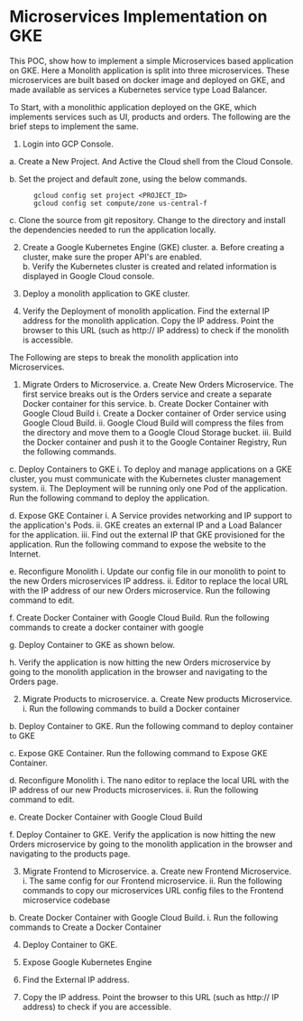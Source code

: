 # Microservices Implementation on GKE #

This POC, show how to implement a simple Microservices based application on GKE. Here a Monolith application is split into three microservices. These microservices are built based on docker image and deployed on GKE, and made available as services a Kubernetes service type Load Balancer.

To Start, with a monolithic application deployed on the GKE, which implements services such as UI, products and orders. The following are the brief steps to implement the same.

1.	Login into GCP Console.

a.	Create a New Project. And Active the Cloud shell from the Cloud Console.

b.	Set the project and default zone, using the below commands.

	      gcloud config set project <PROJECT_ID>
	      gcloud config set compute/zone us-central-f
      
c.	Clone the source from git repository. Change to the directory and install the dependencies needed to run the application locally.
 
2.	Create a Google Kubernetes Engine (GKE) cluster.
a.	Before creating a cluster, make sure the proper API's are enabled.  
b.	Verify the Kubernetes cluster is created and related information is displayed in Google Cloud console.

 

3.	Deploy a monolith application to GKE cluster. 

4.	Verify the Deployment of monolith application. Find the external IP address for the monolith application. Copy the IP address. Point the browser to this URL (such as http:// IP address) to check if the monolith is accessible.
 

The Following are steps to break the monolith application into Microservices. 
1.	Migrate Orders to Microservice.
a.	Create New Orders Microservice. The first service breaks out is the Orders service and create a separate Docker container for this service.
b.	Create Docker Container with Google Cloud Build
i.	Create a Docker container of Order service using Google Cloud Build.
ii.	Google Cloud Build will compress the files from the directory and move them to a Google Cloud Storage bucket.
iii.	Build the Docker container and push it to the Google Container Registry, Run the following commands.
 

 
c.	Deploy Containers to GKE
i.	To deploy and manage applications on a GKE cluster, you must communicate with the Kubernetes cluster management system.
ii.	The Deployment will be running only one Pod of the application. Run the following command to deploy the application.
 

d.	Expose GKE Container 
i.	A Service provides networking and IP support to the application's Pods.
ii.	GKE creates an external IP and a Load Balancer for the application.
iii.	Find out the external IP that GKE provisioned for the application.
Run the following command to expose the website to the Internet.
 

e.	Reconfigure Monolith
i.	Update our config file in our monolith to point to the new Orders microservices IP address.
ii.	Editor to replace the local URL with the IP address of our new Orders microservice. Run the following command to edit.

 
 

f.	Create Docker Container with Google Cloud Build. Run the following commands to create a docker container with google
 
 
	
g.	Deploy Container to GKE as shown below.
 

h.	Verify the application is now hitting the new Orders microservice by going to the monolith application in the browser and navigating to the Orders page.

 

2.	Migrate Products to microservice.
a.	Create New products Microservice.
i.	Run the following commands to build a Docker container
 
 

b.	Deploy Container to GKE. Run the following command to deploy container to GKE
 

c.	Expose GKE Container. Run the following command to Expose GKE Container.
 

d.	Reconfigure Monolith
i.	The nano editor to replace the local URL with the IP address of our new Products microservices.
ii.	Run the following command to edit.
 
 
	       
e.	Create Docker Container with Google Cloud Build 
 
 

f.	Deploy Container to GKE. Verify the application is now hitting the new Orders microservice by going to the monolith application in the browser and navigating to the products page.


3.	Migrate Frontend to Microservice.
a.	Create new Frontend Microservice.
i.	The same config for our Frontend microservice.
ii.	Run the following commands to copy our microservices URL config files to the Frontend microservice codebase
 
 

b.	Create Docker Container with Google Cloud Build.
i.	Run the following commands to Create a Docker Container
 
 

4.	Deploy Container to GKE.
 

5.	Expose Google Kubernetes Engine
 

6.	Find the External IP address. 
 
7.	Copy the IP address. Point the browser to this URL (such as http:// IP address) to check if you are accessible.
   


